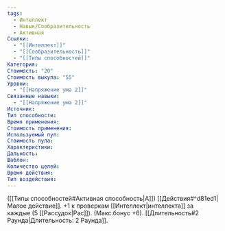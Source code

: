 ```yaml
---
tags:
  - Интеллект
  - Навык/Сообразительность
  - Активная
Ссылки:
  - "[[Интеллект]]"
  - "[[Сообразительность]]"
  - "[[Типы способностей]]"
Категория: 
Стоимость: "20"
Стоимость выкупа: "55"
Уровни:
  - "[[Напряжение ума 2]]"
Связанные навыки:
  - "[[Напряжение ума 2]]"
Источник:
Тип способности:
Время применения:
Стоимость применения:
Используемый пул:
Стоимость пула:
Характеристики:
Дальность:
Шаблон:
Количество целей:
Время действия:
Тип воздействия:
---
```

([[Типы способностей#Активная способность|А]]) [[Действия#^d81ed1|Малое действие]]. +1 к проверкам [[Интеллект|интеллекта]] за каждые (5 [[Рассудок|Рас]]). (Макс.бонус +6). [[Длительность#2 Раунда|Длительность: 2 Раунда]].